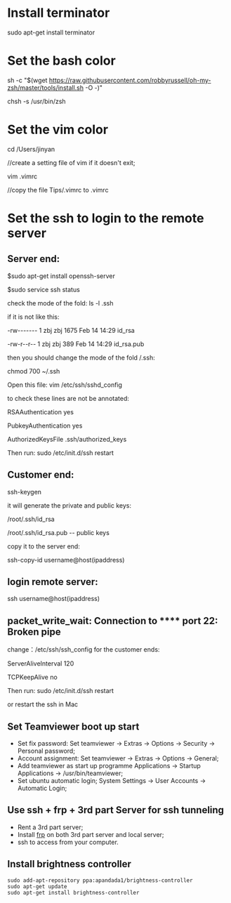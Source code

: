 # Install terminator

sudo apt-get install terminator

# Set the bash color

sh -c "$(wget https://raw.githubusercontent.com/robbyrussell/oh-my-zsh/master/tools/install.sh -O -)"

chsh -s /usr/bin/zsh

# Set the vim color
cd /Users/jinyan

//create a setting file of vim if it doesn't exit;

vim .vimrc 

//copy the file Tips/.vimrc to .vimrc


# Set the ssh to login to the remote server

## Server end:
$sudo apt-get install openssh-server

$sudo service ssh status

check the mode of the fold: ls -l .ssh 

if it is not like this:

-rw------- 1 zbj zbj 1675 Feb 14 14:29 id_rsa

-rw-r--r-- 1 zbj zbj  389 Feb 14 14:29 id_rsa.pub

then you should change the mode of the fold /.ssh:

chmod 700 ~/.ssh

Open this file: vim /etc/ssh/sshd_config

to check these lines are not be annotated:

RSAAuthentication yes

PubkeyAuthentication yes

AuthorizedKeysFile .ssh/authorized_keys

Then run:
sudo /etc/init.d/ssh restart


## Customer end:

ssh-keygen

it will generate the private and public keys:

/root/.ssh/id_rsa

/root/.ssh/id_rsa.pub -- public keys

copy it to the server end:

ssh-copy-id username@host(ipaddress)


## login remote server:

ssh username@host(ipaddress)

## packet_write_wait: Connection to **** port 22: Broken pipe

change：/etc/ssh/ssh_config for the customer ends:

ServerAliveInterval 120

TCPKeepAlive no

Then run:
sudo /etc/init.d/ssh restart

or restart the ssh in Mac

## Set Teamviewer boot up start
* Set fix password:
Set teamviewer -> Extras -> Options -> Security -> Personal password;
* Account assignment:
Set teamviewer -> Extras -> Options -> General;
* Add teamviewer as start up programme
Applications -> Startup Applications -> /usr/bin/teamviewer;
* Set ubuntu automatic login;
System Settings -> User Accounts -> Automatic Login;

## Use ssh + frp + 3rd part Server for ssh tunneling 
* Rent a 3rd part server;
* Install [frp](https://github.com/fatedier/frp) on both 3rd part server and local server;
* ssh to access from your computer.

## Install brightness controller
```
sudo add-apt-repository ppa:apandada1/brightness-controller
sudo apt-get update
sudo apt-get install brightness-controller
```

